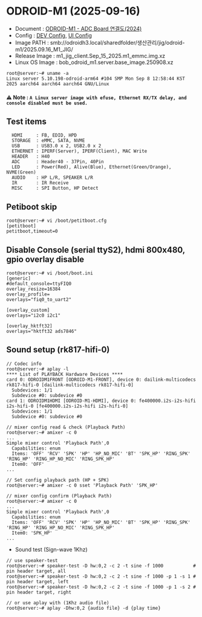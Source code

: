 # ODROID-M1 (2025-09-16)

* Document : [ODROID-M1 - ADC Board 연결도(2024)](https://docs.google.com/spreadsheets/d/1mUUWAhZeI7kd9SqFgP_7Fea8CZK7xyCqQDq9VtFoWFI/edit?gid=0#gid=0)
* Config   : [DEV Config](/configs/m1_dev.cfg), [UI Config](/configs/m1_ui.cfg)
* Image PATH     : smb://odroidh3.local/sharedfolder/생산관리/jig/odroid-m1/2025.09.16_M1_JIG/
* Release Image  : m1_jig_client.Sep_15_2025.m1_emmc.img.xz
* Linux OS Image : bob_odroid_m1.server.base_image.250908.xz
```
root@server:~# uname -a
Linux server 5.10.198-odroid-arm64 #104 SMP Mon Sep 8 12:58:44 KST 2025 aarch64 aarch64 aarch64 GNU/Linux
```

#### ⚠️ **Note : `A Linux server image with efuse, Ethernet RX/TX delay, and console disabled must be used.`**

## Test items
```
  HDMI     : FB, EDID, HPD
  STORAGE  : eMMC, SATA, NVME
  USB      : USB3.0 x 2, USB2.0 x 2
  ETHERNET : IPERF(Server), IPERF(Client), MAC Write
  HEADER   : H40
  ADC      : Header40 - 37Pin, 40Pin
  LED      : Power(Red), Alive(Blue), Ethernet(Green/Orange), NVME(Green)
  AUDIO    : HP L/R, SPEAKER L/R
  IR       : IR Receive
  MISC     : SPI Button, HP Detect
```

## Petiboot skip
```
root@server:~# vi /boot/petitboot.cfg
[petitboot]
petitboot,timeout=0
```

## Disable Console (serial ttyS2), hdmi 800x480, gpio overlay disable
```
root@server:~# vi /boot/boot.ini
[generic]
#default_console=ttyFIQ0
overlay_resize=16384
overlay_profile=
overlays="fiq0_to_uart2"

[overlay_custom]
overlays="i2c0 i2c1"

[overlay_hktft32]
overlays="hktft32 ads7846"
```

## Sound setup (rk817-hifi-0)
```
// Codec info
root@server:~# aplay -l
**** List of PLAYBACK Hardware Devices ****
card 0: ODROIDM1FRONT [ODROID-M1-FRONT], device 0: dailink-multicodecs rk817-hifi-0 [dailink-multicodecs rk817-hifi-0]
  Subdevices: 1/1
  Subdevice #0: subdevice #0
card 1: ODROIDM1HDMI [ODROID-M1-HDMI], device 0: fe400000.i2s-i2s-hifi i2s-hifi-0 [fe400000.i2s-i2s-hifi i2s-hifi-0]
  Subdevices: 1/1
  Subdevice #0: subdevice #0

// mixer config read & check (Playback Path)
root@server:~# amixer -c 0
...
Simple mixer control 'Playback Path',0
  Capabilities: enum
  Items: 'OFF' 'RCV' 'SPK' 'HP' 'HP_NO_MIC' 'BT' 'SPK_HP' 'RING_SPK' 'RING_HP' 'RING_HP_NO_MIC' 'RING_SPK_HP'
  Item0: 'OFF'
...

// Set config playback path (HP + SPK)
root@server:~# amixer -c 0 sset 'Playback Path' 'SPK_HP'

// mixer config confirm (Playback Path)
root@server:~# amixer -c 0
...
Simple mixer control 'Playback Path',0
  Capabilities: enum
  Items: 'OFF' 'RCV' 'SPK' 'HP' 'HP_NO_MIC' 'BT' 'SPK_HP' 'RING_SPK' 'RING_HP' 'RING_HP_NO_MIC' 'RING_SPK_HP'
  Item0: 'SPK_HP'
...

```

* Sound test (Sign-wave 1Khz)
```
// use speaker-test
root@server:~# speaker-test -D hw:0,2 -c 2 -t sine -f 1000           # pin header target, all
root@server:~# speaker-test -D hw:0,2 -c 2 -t sine -f 1000 -p 1 -s 1 # pin header target, left
root@server:~# speaker-test -D hw:0,2 -c 2 -t sine -f 1000 -p 1 -s 2 # pin header target, right

// or use aplay with (1Khz audio file)
root@server:~# aplay -Dhw:0,2 {audio file} -d {play time}
```

